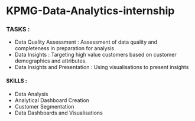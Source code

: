 # KPMG-Data-Analytics-internship

### TASKS :
- Data Quality Assessment :
Assessment of data quality and completeness in preparation for analysis
- Data Insights :
Targeting high value customers based on customer demographics and attributes.
- Data Insights and Presentation :
Using visualisations to present insights

#### SKILLS :
- Data Analysis
- Analytical Dashboard Creation
- Customer Segmentation
- Data Dashboards and Visualisations
